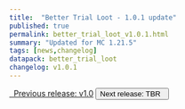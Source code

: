 ```yaml
---
title:  "Better Trial Loot - 1.0.1 update"
published: true
permalink: better_trial_loot_v1.0.1.html
summary: "Updated for MC 1.21.5"
tags: [news,changelog]
datapack: better_trial_loot
changelog: v1.0.1
---
```


<div class="btn-group">
    <a href="better_trial_loot_v1.0.html" role="button" class="btn btn-primary"><i class="fa fa-caret-left"></i>&nbsp; Previous release: v1.0</a>
    <button role="button" class="btn btn-default disabled">Next release: TBR &nbsp;<i class="fa fa-caret-right"></i> </button>
</div>
